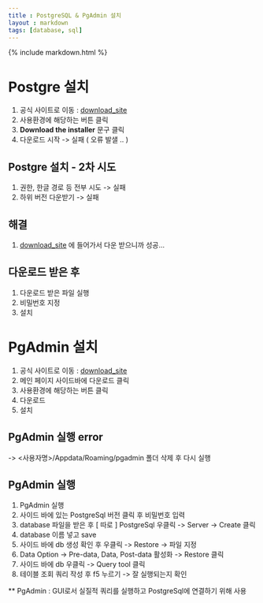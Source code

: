 ```yaml
---
title : PostgreSQL & PgAdmin 설치
layout : markdown
tags: [database, sql]
---
```


{% include markdown.html %}

# Postgre 설치

1. 공식 사이트로 이동 : [download_site](https://www.postgresql.org/download/)
2. 사용환경에 해당하는 버튼 클릭
3. **Download the installer** 문구 클릭
4. 다운로드 시작
-> 실패 ( 오류 발샐 .. )

##  Postgre 설치 - 2차 시도

1. 권한, 한글 경로 등 전부 시도 -> 실패
2. 하위 버전 다운받기 -> 실패

## 해결

1. [download_site](https://get.enterprisedb.com/postgresql/postgresql-11.2-1-windows-x64.exe) 에 들어가서 다운 받으니까 성공...

## 다운로드 받은 후

1. 다운로드 받은 파일 실행
2. 비밀번호 지정
3. 설치

# PgAdmin 설치

1. 공식 사이트로 이동 : [download_site](https://www.pgadmin.org/)
2. 메인 페이지 사이드바에 다운로드 클릭
3. 사용환경에 해당하는 버튼 클릭
4. 다운로드
5. 설치

## PgAdmin 실행 error

-> <사용자명>/Appdata/Roaming/pgadmin 폴더 삭제 후 다시 실행

## PgAdmin 실행

1. PgAdmin 실행
2. 사이드 바에 있는 PostgreSql 버전 클릭 후 비밀번호 입력
3. database 파일을 받은 후 [ 따로 ] PostgreSql 우클릭 -> Server -> Create 클릭
4. database 이름 넣고 save
5. 사이드 바에 db 생성 확인 후 우클릭 -> Restore -> 파일 지정
6. Data Option -> Pre-data, Data, Post-data 활성화 -> Restore 클릭
7. 사이드 바에 db 우클릭 -> Query tool 클릭
8. 테이블 조회 쿼리 작성 후 f5 누르기 -> 잘 실행되는지 확인

** PgAdmin : GUI로서 실질적 쿼리를 실행하고 PostgreSql에 연결하기 위해 사용
